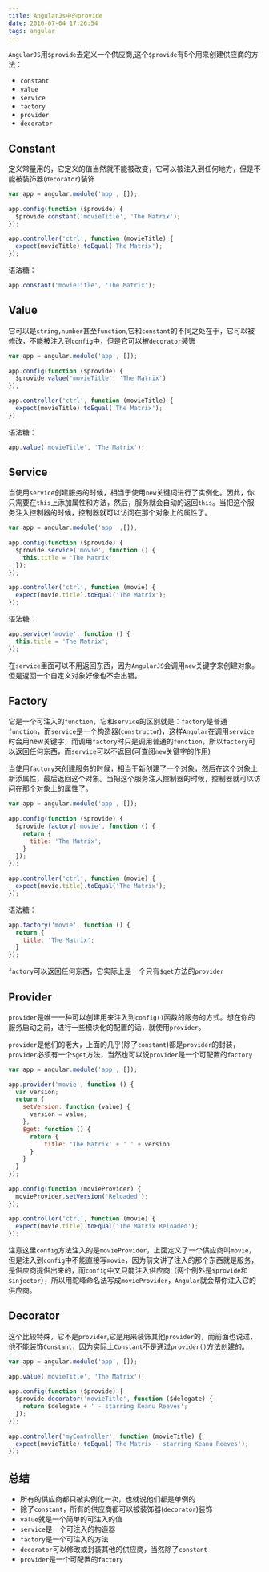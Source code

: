 ```yaml
---
title: AngularJs中的provide
date: 2016-07-04 17:26:54
tags: angular
---
```

`AngularJS`用`$provide`去定义一个供应商,这个`$provide`有5个用来创建供应商的方法：

- `constant`
- `value`
- `service`
- `factory`
- `provider`
- `decorator`

## Constant ##
定义常量用的，它定义的值当然就不能被改变，它可以被注入到任何地方，但是不能被装饰器(`decorator`)装饰

```javascript
var app = angular.module('app', []);
 
app.config(function ($provide) {
  $provide.constant('movieTitle', 'The Matrix');
});
 
app.controller('ctrl', function (movieTitle) {
  expect(movieTitle).toEqual('The Matrix');
});
```

语法糖：

```javascript
app.constant('movieTitle', 'The Matrix');
```

<!--more-->

## Value ##
它可以是`string,number`甚至`function`,它和`constant`的不同之处在于，它可以被修改，不能被注入到`config`中，但是它可以被`decorator`装饰


```javascript
var app = angular.module('app', []);
 
app.config(function ($provide) {
  $provide.value('movieTitle', 'The Matrix')
});
 
app.controller('ctrl', function (movieTitle) {
  expect(movieTitle).toEqual('The Matrix');
})
```

语法糖：

```javascript
app.value('movieTitle', 'The Matrix');
```

## Service ##

当使用`service`创建服务的时候，相当于使用`new`关键词进行了实例化。因此，你只需要在`this`上添加属性和方法，然后，服务就会自动的返回`this`。当把这个服务注入控制器的时候，控制器就可以访问在那个对象上的属性了。

```javascript
var app = angular.module('app' ,[]);
 
app.config(function ($provide) {
  $provide.service('movie', function () {
    this.title = 'The Matrix';
  });
});
 
app.controller('ctrl', function (movie) {
  expect(movie.title).toEqual('The Matrix');
});
```

语法糖：

```javascript
app.service('movie', function () {
  this.title = 'The Matrix';
});
```

在`service`里面可以不用返回东西，因为`AngularJS`会调用`new`关键字来创建对象。但是返回一个自定义对象好像也不会出错。

## Factory ##

它是一个可注入的`function`，它和`service`的区别就是：`factory`是普通`function`，而`service`是一个构造器(`constructo`r)，这样`Angular`在调用`service`时会用new关键字，而调用`factory`时只是调用普通的`function`，所以`factory`可以返回任何东西，而`service`可以不返回(可查阅`new`关键字的作用)

当使用`factory`来创建服务的时候，相当于新创建了一个对象，然后在这个对象上新添属性，最后返回这个对象。当把这个服务注入控制器的时候，控制器就可以访问在那个对象上的属性了。

```javascript
var app = angular.module('app', []);
 
app.config(function ($provide) {
  $provide.factory('movie', function () {
    return {
      title: 'The Matrix';
    }
  });
});
 
app.controller('ctrl', function (movie) {
  expect(movie.title).toEqual('The Matrix');
});
```

语法糖：

```javascript
app.factory('movie', function () {
  return {
    title: 'The Matrix';
  }
});
```

`factory`可以返回任何东西，它实际上是一个只有`$get`方法的`provider`

## Provider ##

`provider`是唯一一种可以创建用来注入到`config()`函数的服务的方式。想在你的服务启动之前，进行一些模块化的配置的话，就使用`provider`。

`provider`是他们的老大，上面的几乎(除了`constant`)都是`provider`的封装，`provider`必须有一个`$get`方法，当然也可以说`provider`是一个可配置的`factory`


```javascript
var app = angular.module('app', []);
 
app.provider('movie', function () {
  var version;
  return {
    setVersion: function (value) {
      version = value;
    },
    $get: function () {
      return {
          title: 'The Matrix' + ' ' + version
      }
    }
  }
});
 
app.config(function (movieProvider) {
  movieProvider.setVersion('Reloaded');
});
 
app.controller('ctrl', function (movie) {
  expect(movie.title).toEqual('The Matrix Reloaded');
});
```

注意这里`config`方法注入的是`movieProvider`，上面定义了一个供应商叫`movie`，但是注入到`config`中不能直接写`movie`，因为前文讲了注入的那个东西就是服务，是供应商提供出来的，而`config`中又只能注入供应商（两个例外是`$provide`和`$injector`），所以用驼峰命名法写成`movieProvider`，`Angular`就会帮你注入它的供应商。

## Decorator ##

这个比较特殊，它不是`provider`,它是用来装饰其他`provider`的，而前面也说过，他不能装饰`Constant`，因为实际上`Constant`不是通过`provider()`方法创建的。


```javascript
var app = angular.module('app', []);
 
app.value('movieTitle', 'The Matrix');
 
app.config(function ($provide) {
  $provide.decorator('movieTitle', function ($delegate) {
    return $delegate + ' - starring Keanu Reeves';
  });
});
 
app.controller('myController', function (movieTitle) {
  expect(movieTitle).toEqual('The Matrix - starring Keanu Reeves');
});
```

## 总结 ##

- 所有的供应商都只被实例化一次，也就说他们都是单例的
- 除了`constant`，所有的供应商都可以被装饰器(`decorator`)装饰
- `value`就是一个简单的可注入的值
- `service`是一个可注入的构造器
- `factory`是一个可注入的方法
- `decorator`可以修改或封装其他的供应商，当然除了`constant`
- `provider`是一个可配置的`factory`

